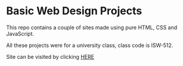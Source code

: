 <h1>Basic Web Design Projects</h1>
<p>This repo contains a couple of sites made using pure HTML, CSS and JavaScript.</p>
<p>All these projects were for a university class, class code is ISW-512.</p>
<p>Site can be visited by clicking <a href="https://baka69420.github.io/Basic-Web-Design-Projects/">HERE</a></p>